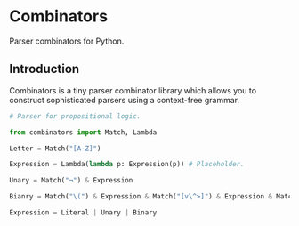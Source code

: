 # Combinators

Parser combinators for Python.

## Introduction

Combinators is a tiny parser combinator library which allows you to construct sophisticated parsers using a context-free grammar.


```py
# Parser for propositional logic.

from combinators import Match, Lambda

Letter = Match("[A-Z]")

Expression = Lambda(lambda p: Expression(p)) # Placeholder.

Unary = Match("¬") & Expression

Bianry = Match("\(") & Expression & Match("[v\^>]") & Expression & Match("\)")

Expression = Literal | Unary | Binary
```
